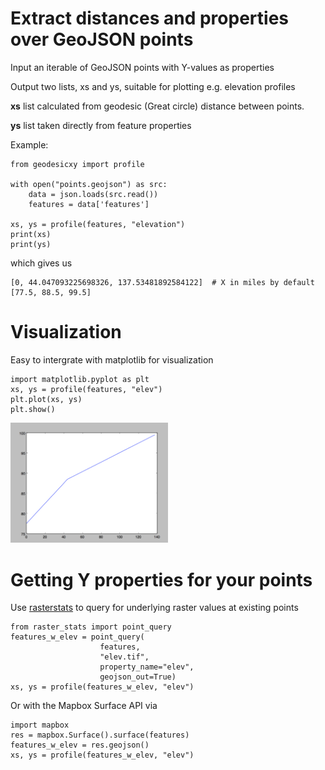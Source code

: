 # Extract distances and properties over GeoJSON points

Input an iterable of GeoJSON points with Y-values as properties

Output two lists, xs and ys, suitable for plotting e.g. elevation profiles

**xs** list calculated from geodesic (Great circle) distance between points.

**ys** list taken directly from feature properties

Example:
```
from geodesicxy import profile

with open("points.geojson") as src:
    data = json.loads(src.read())
    features = data['features']

xs, ys = profile(features, "elevation")
print(xs)
print(ys)
```
which gives us

```
[0, 44.047093225698326, 137.53481892584122]  # X in miles by default
[77.5, 88.5, 99.5]
```

# Visualization

Easy to intergrate with matplotlib for visualization

    import matplotlib.pyplot as plt
    xs, ys = profile(features, "elev")
    plt.plot(xs, ys)
    plt.show()

<img src="plot.png" width="50%">

# Getting Y properties for your points

Use [rasterstats](https://github.com/perrygeo/python-rasterstats)
to query for underlying raster values at existing points

    from raster_stats import point_query
    features_w_elev = point_query(
                        features,
                        "elev.tif",
                        property_name="elev",
                        geojson_out=True)
    xs, ys = profile(features_w_elev, "elev")

Or with the Mapbox Surface API via

    import mapbox
    res = mapbox.Surface().surface(features)
    features_w_elev = res.geojson()
    xs, ys = profile(features_w_elev, "elev")
